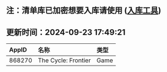 ## 注：清单库已加密想要入库请使用 ([入库工具](https://github.com/BlankTMing/ManifestAutoUpdate/releases))

## 更新时间：2024-09-23 17:49:21
| AppID | 名称 | 类型  |
| :-------------------- | :----------------------------- | :----------- |
| 868270 | The Cycle: Frontier| Game |
